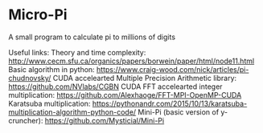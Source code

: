 # Micro-Pi
A small program to calculate pi to millions of digits


Useful links:
Theory and time complexity: http://www.cecm.sfu.ca/organics/papers/borwein/paper/html/node11.html
Basic algorithm in python: https://www.craig-wood.com/nick/articles/pi-chudnovsky/
CUDA accelearted Multiple Precision Arithmetic library: https://github.com/NVlabs/CGBN
CUDA FFT accelearted integer multiplication: https://github.com/Alexhaoge/FFT-MPI-OpenMP-CUDA
Karatsuba  multiplication: https://pythonandr.com/2015/10/13/karatsuba-multiplication-algorithm-python-code/
Mini-Pi (basic version of y-cruncher): https://github.com/Mysticial/Mini-Pi
